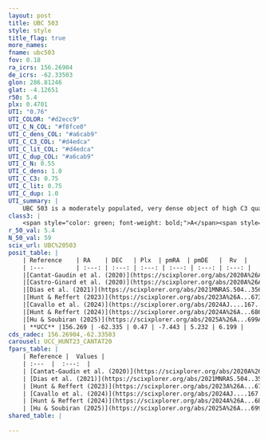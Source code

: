 ```yaml
---
layout: post
title: UBC 503
style: style
title_flag: true
more_names: 
fname: ubc503
fov: 0.18
ra_icrs: 156.26904
de_icrs: -62.33503
glon: 286.81246
glat: -4.12651
r50: 5.4
plx: 0.4701
UTI: "0.76"
UTI_COLOR: "#d2ecc9"
UTI_C_N_COL: "#f8fce0"
UTI_C_dens_COL: "#a6cab9"
UTI_C_C3_COL: "#d4edca"
UTI_C_lit_COL: "#d4edca"
UTI_C_dup_COL: "#a6cab9"
UTI_C_N: 0.55
UTI_C_dens: 1.0
UTI_C_C3: 0.75
UTI_C_lit: 0.75
UTI_C_dup: 1.0
UTI_summary: |
    UBC 503 is a moderately populated, very dense object of high C3 quality. It is well-studied in the literature.
class3: |
    <span style="color: green; font-weight: bold;">A</span><span style="color: #FFC300; font-weight: bold;">B</span>
r_50_val: 5.4
N_50_val: 59
scix_url: UBC%20503
posit_table: |
    | Reference    | RA    | DEC   | Plx  | pmRA  | pmDE   |  Rv  |
    | :---         | :---: | :---: | :---: | :---: | :---: | :---: |
    |[Cantat-Gaudin et al. (2020)](https://scixplorer.org/abs/2020A%26A...640A...1C) | 156.274 | -62.321 | 0.464 | -7.424 | 5.209 | -- |
    |[Castro-Ginard et al. (2020)](https://scixplorer.org/abs/2020A%26A...635A..45C) | 156.277 | -62.324 | 0.462 | -7.418 | 5.225 | -- |
    |[Dias et al. (2021)](https://scixplorer.org/abs/2021MNRAS.504..356D) | 156.283 | -62.335 | 0.451 | -7.427 | 5.226 | 7.373 |
    |[Hunt & Reffert (2023)](https://scixplorer.org/abs/2023A%26A...673A.114H) | 156.264 | -62.324 | 0.476 | -7.438 | 5.248 | 1.015 |
    |[Cavallo et al. (2024)](https://scixplorer.org/abs/2024AJ....167...12C) | 156.3 | -62.324 | 0.476 | -- | -- | -- |
    |[Hunt & Reffert (2024)](https://scixplorer.org/abs/2024A%26A...686A..42H) | 156.264 | -62.324 | 0.476 | -7.438 | 5.248 | 1.015 |
    |[Hu & Soubiran (2025)](https://scixplorer.org/abs/2025A%26A...699A.246H) | 156.3 | -62.324 | -- | -- | -- | -- |
    | **UCC** |156.269 | -62.335 | 0.47 | -7.443 | 5.232 | 6.199 | 
cds_radec: 156.26904,-62.33503
carousel: UCC_HUNT23_CANTAT20
fpars_table: |
    | Reference |  Values |
    | :---  |  :---:  |
    | [Cantat-Gaudin et al. (2020)](https://scixplorer.org/abs/2020A%26A...640A...1C) | `AVNN=0.54, DMNN=11.62, AgeNN=9.19` |
    | [Dias et al. (2021)](https://scixplorer.org/abs/2021MNRAS.504..356D) | `Av=1.018, Dist=2118, logage=9.004, [Fe/H]=-0.079` |
    | [Hunt & Reffert (2023)](https://scixplorer.org/abs/2023A%26A...673A.114H) | `AV50=0.263, diffAV50=0.603, MOD50=11.464, logAge50=9.19` |
    | [Cavallo et al. (2024)](https://scixplorer.org/abs/2024AJ....167...12C) | `AV50=0.76, dMod50=11.2, logAge50=9.24, [Fe/H]50=-0.14` |
    | [Hunt & Reffert (2024)](https://scixplorer.org/abs/2024A%26A...686A..42H) | `MassJ=274.572` |
    | [Hu & Soubiran (2025)](https://scixplorer.org/abs/2025A%26A...699A.246H) | `MA22=-0.29, MA23f=-0.09, MA23g=0.1, MZ23=-0.05, MK24=-0.14, MF24=-0.07` |
shared_table: |
    
---
```

